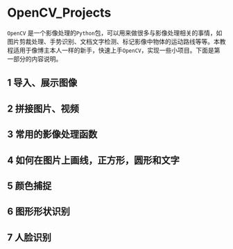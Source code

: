﻿# OpenCV_Projects
`OpenCV` 是一个影像处理的`Python`包，可以用来做很多与影像处理相关的事情，如图片剪裁处理、手势识别、文档文字检测、标记影像中物体的运动路线等等。本教程适用于像博主本人一样的新手，快速上手`OpenCV`，实现一些小项目。下面是第一部分的内容说明。
## 1 导入、展示图像
## 2 拼接图片、视频
## 3 常用的影像处理函数
## 4 如何在图片上画线，正方形，圆形和文字
## 5 颜色捕捉
## 6 图形形状识别
## 7 人脸识别
